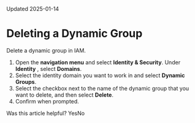 Updated 2025-01-14
# Deleting a Dynamic Group
Delete a dynamic group in IAM.
  1. Open the **navigation menu** and select **Identity & Security**. Under **Identity** , select **Domains**.
  2. Select the identity domain you want to work in and select **Dynamic Groups**.
  3. Select the checkbox next to the name of the dynamic group that you want to delete, and then select **Delete**.
  4. Confirm when prompted.


Was this article helpful?
YesNo

